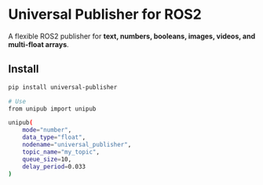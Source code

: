 # Universal Publisher for ROS2

A flexible ROS2 publisher for **text, numbers, booleans, images, videos, and multi-float arrays**.

## Install
```bash
pip install universal-publisher

# Use
from unipub import unipub

unipub(
    mode="number",
    data_type="float",
    nodename="universal_publisher",
    topic_name="my_topic",
    queue_size=10,
    delay_period=0.033
)
